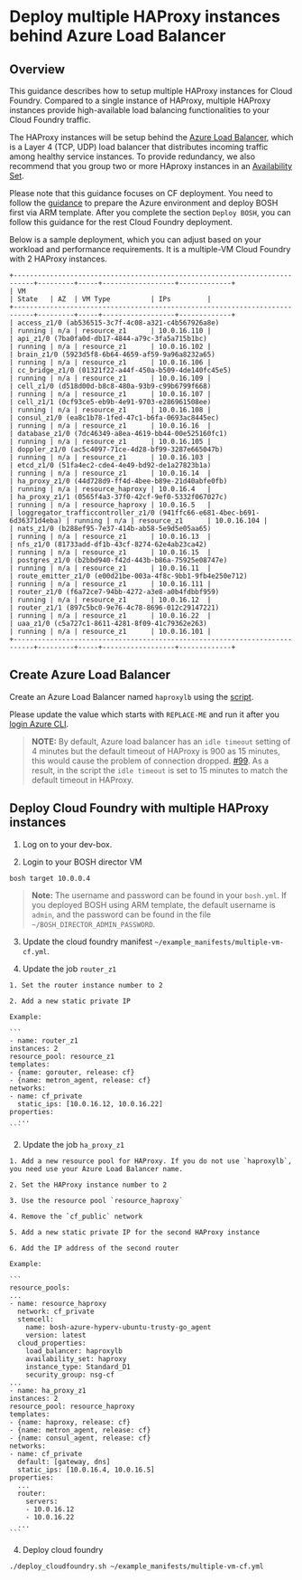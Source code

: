 # Deploy multiple HAProxy instances behind Azure Load Balancer

## Overview

This guidance describes how to setup multiple HAProxy instances for Cloud Foundry. Compared to a single instance of HAProxy, multiple HAProxy instances provide high-available load balancing functionalities to your Cloud Foundry traffic. 

The HAProxy instances will be setup behind the [Azure Load Balancer](https://azure.microsoft.com/en-us/documentation/articles/load-balancer-overview/), which is a Layer 4 (TCP, UDP) load balancer that distributes incoming traffic among healthy service instances. To provide redundancy, we also recommend that you group two or more HAproxy instances in an [Availability Set](https://azure.microsoft.com/en-us/documentation/articles/virtual-machines-manage-availability/).

Please note that this guidance focuses on CF deployment. You need to follow the [guidance](../../guidance.md) to prepare the Azure environment and deploy BOSH first via ARM template. After you complete the section `Deploy BOSH`, you can follow this guidance for the rest Cloud Foundry deployment.

Below is a sample deployment, which you can adjust based on your workload and performance requirements. It is a multiple-VM Cloud Foundry with 2 HAProxy instances.

  ```
  +---------------------------------------------------------------------------+---------+-----+------------------+-------------+
  | VM                                                                        | State   | AZ  | VM Type          | IPs         |
  +---------------------------------------------------------------------------+---------+-----+------------------+-------------+
  | access_z1/0 (ab536515-3c7f-4c08-a321-c4b567926a8e)                        | running | n/a | resource_z1      | 10.0.16.110 |
  | api_z1/0 (7ba0fa0d-db17-4844-a79c-3fa5a715b1bc)                           | running | n/a | resource_z1      | 10.0.16.102 |
  | brain_z1/0 (5923d5f8-6b64-4659-af59-9a96a8232a65)                         | running | n/a | resource_z1      | 10.0.16.106 |
  | cc_bridge_z1/0 (01321f22-a44f-450a-b509-4de140fc45e5)                     | running | n/a | resource_z1      | 10.0.16.109 |
  | cell_z1/0 (d518d00d-b8c8-480a-93b9-c99b6799f668)                          | running | n/a | resource_z1      | 10.0.16.107 |
  | cell_z1/1 (0cf93ce5-eb9b-4e91-9703-e286961508ee)                          | running | n/a | resource_z1      | 10.0.16.108 |
  | consul_z1/0 (ea8c1b78-1fed-47c1-b6fa-0693ac8445ec)                        | running | n/a | resource_z1      | 10.0.16.16  |
  | database_z1/0 (7dc46349-a8ea-4619-bb44-00e525160fc1)                      | running | n/a | resource_z1      | 10.0.16.105 |
  | doppler_z1/0 (ac5c4097-71ce-4d28-bf99-3287e665047b)                       | running | n/a | resource_z1      | 10.0.16.103 |
  | etcd_z1/0 (51fa4ec2-cde4-4e49-bd92-de1a27823b1a)                          | running | n/a | resource_z1      | 10.0.16.14  |
  | ha_proxy_z1/0 (44d728d9-ff4d-4bee-b89e-21d40abfe0fb)                      | running | n/a | resource_haproxy | 10.0.16.4   |
  | ha_proxy_z1/1 (0565f4a3-37f0-42cf-9ef0-5332f067027c)                      | running | n/a | resource_haproxy | 10.0.16.5   |
  | loggregator_trafficcontroller_z1/0 (941ffc66-e681-4bec-b691-6d36371d4eba) | running | n/a | resource_z1      | 10.0.16.104 |
  | nats_z1/0 (b288ef95-7e37-414b-ab58-5e9d5e05aa65)                          | running | n/a | resource_z1      | 10.0.16.13  |
  | nfs_z1/0 (81733add-df1b-43cf-8274-62e4ab23ca42)                           | running | n/a | resource_z1      | 10.0.16.15  |
  | postgres_z1/0 (b2bbd940-f42d-443b-b86a-75925e08747e)                      | running | n/a | resource_z1      | 10.0.16.11  |
  | route_emitter_z1/0 (e00d21be-003a-4f8c-9bb1-9fb4e250e712)                 | running | n/a | resource_z1      | 10.0.16.111 |
  | router_z1/0 (f6a72ce7-94bb-4272-a3e8-a0b4fdbbf959)                        | running | n/a | resource_z1      | 10.0.16.12  |
  | router_z1/1 (897c5bc0-9e76-4c78-8696-012c29147221)                        | running | n/a | resource_z1      | 10.0.16.22  |
  | uaa_z1/0 (c5a727c1-8611-4281-8f09-41c79362e263)                           | running | n/a | resource_z1      | 10.0.16.101 |
  +---------------------------------------------------------------------------+---------+-----+------------------+-------------+
  ```

## Create Azure Load Balancer

Create an Azure Load Balancer named `haproxylb` using the [script](./create-load-balancer.sh).

Please update the value which starts with `REPLACE-ME` and run it after you [login Azure CLI](../../get-started/create-service-principal.md#verify-your-service-principal).

>**NOTE:** By default, Azure load balancer has an `idle timeout` setting of 4 minutes but the default timeout of HAProxy is 900 as 15 minutes, this would cause the problem of connection dropped. [#99](https://github.com/cloudfoundry-incubator/bosh-azure-cpi-release/issues/99). As a result, in the script the `idle timeout` is set to 15 minutes to match the default timeout in HAProxy.

## Deploy Cloud Foundry with multiple HAProxy instances

1. Log on to your dev-box.

2. Login to your BOSH director VM

  ```
  bosh target 10.0.0.4
  ```

  >**Note:** The username and password can be found in your `bosh.yml`. If you deployed BOSH using ARM template, the default username is `admin`, and the password can be found in the file `~/BOSH_DIRECTOR_ADMIN_PASSWORD`.

3. Update the cloud foundry manifest `~/example_manifests/multiple-vm-cf.yml`.

  1. Update the job `router_z1`

    1. Set the router instance number to 2

    2. Add a new static private IP

    Example:

    ```
    - name: router_z1
    instances: 2
    resource_pool: resource_z1
    templates:
    - {name: gorouter, release: cf}
    - {name: metron_agent, release: cf}
    networks:
    - name: cf_private
      static_ips: [10.0.16.12, 10.0.16.22]
    properties:
      ...
    ```

  2. Update the job `ha_proxy_z1`

    1. Add a new resource pool for HAProxy. If you do not use `haproxylb`, you need use your Azure Load Balancer name.

    2. Set the HAProxy instance number to 2

    3. Use the resource pool `resource_haproxy`

    4. Remove the `cf_public` network

    5. Add a new static private IP for the second HAProxy instance

    6. Add the IP address of the second router

    Example:

    ```
    resource_pools:
    ...
    - name: resource_haproxy
      network: cf_private
      stemcell:
        name: bosh-azure-hyperv-ubuntu-trusty-go_agent
        version: latest
      cloud_properties:
        load_balancer: haproxylb
        availability_set: haproxy
        instance_type: Standard_D1
        security_group: nsg-cf
    ...
    - name: ha_proxy_z1
    instances: 2
    resource_pool: resource_haproxy
    templates:
    - {name: haproxy, release: cf}
    - {name: metron_agent, release: cf}
    - {name: consul_agent, release: cf}
    networks:
    - name: cf_private
      default: [gateway, dns]
      static_ips: [10.0.16.4, 10.0.16.5]
    properties:
      ...
      router:
        servers:
        - 10.0.16.12
        - 10.0.16.22
      ...
    ```

4. Deploy cloud foundry

  ```
  ./deploy_cloudfoundry.sh ~/example_manifests/multiple-vm-cf.yml
  ```
